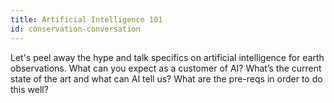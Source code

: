 ```yaml
---
title: Artificial Intelligence 101
id: conservation-conversation
---
```

Let's peel away the hype and talk specifics on artificial intelligence for earth observations. What can you expect as a customer of AI? What’s the current state of the art and what can AI tell us? What are the pre-reqs in order to do this well?
